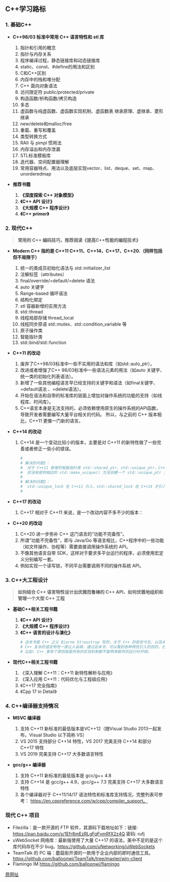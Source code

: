 
## **C++学习路标**
### **1. 基础C++**
- **C++98/03 标准中常用 C++ 语言特性和 stl 库**
    1. 指针和引用的概念
    2. 指针与内存关系
    3. 程序编译过程，静态链接库和动态链接库
    4. static、const、#define的用法和区别
    5. C和C++区别
    6. 内存中的栈和堆分配
    7. C++ 面向对象语法
    8. 访问限定符 public/protected/private
    9. 构造函数/析构函数/拷贝构造
    10. 多态
    11. 虚函数与纯虚函数、虚函数实现机制、虚函数表 继承原理、虚继承、菱形继承
    12. new/delete和malloc/free
    13. 重载、重写和覆盖
    14. 类型转换方式
    15. RAII 与 pimpl 惯用法
    16. 内存溢出和内存泄漏
    17. STL标准模板库
    18. 迭代器、空间配置器理解
    19. 常用容器特点、用法以及底层实现vector、list、deque、set、map、unorderedmap

- **推荐书籍**
    1. **《深度探索 C++ 对象模型》**
    2. **《C++ API 设计》**
    3. **《大规模 C++ 程序设计》**
    4. **《C++ primer》**

### **2. 现代C++**
> **常用的 C++ 编码技巧，推荐阅读《提高C++性能的编程技术》**
- **Modern C++ 指的是 C++11 C++11、C++14、C++17、C++20.（同样包括但不局限于）**
    1. 统一的类成员初始化语法与 std::initializer_list
    2. 注解标签（attributes）
    3. final/override/=default/=delete 语法
    4. auto 关键字
    5. Range-based 循环语法
    6. 结构化绑定
    7. stl 容器新增的实用方法
    8. std::thread
    9. 线程局部存储 thread_local
    10. 线程同步原语 std::mutex、std::condition_variable 等
    11. 原子操作类
    12. 智能指针类
    13. std::bind/std::function

- **C++11 的改动**
    1. 废弃了C++98/03标准中一些不实用的语法和库（如std::auto_ptr）。
    2. 改进或者增强了C++ 98/03标准中一些语法元素的用法（如auto 关键字、统一类的初始化列表语法）。
    3. 新增了一些其他编程语言早已经支持的关键字和语法（如final关键字、=default语法 、=delete语法）。
    4. 开始在语法和自带的标准库的层面上增加对操作系统的功能的支持（如线程库、时间库）。
    5. C++语言本身是无法支持的，必须依赖使用原生的操作系统的API函数，导致开发者需要编写大量平台相关的代码。
        所以，与之前的 C++ 版本相比，C++11 更像一门新的语言。

- **C++14 的改动**
    1. C++14 是一个变动比较小的版本，主要是对 C++11 的新特性做了一些完善或者修正一些小的错误。
        ```sh
        #
        # 解决的问题1：
        #  对于 C++11 新增的智能指针类 std::shared_ptr、std::unique_ptr，C++11 新增了std::make_shared() 方法创建一个 std::shared_ptr 对象，
        #  却没有提供相应的 std::make_unique() 方法创建一个 std::unique_ptr 对象，直到 C++14 才被添加进来。
        #
        # 解决的问题2：
        #  std::unique_lock 在 C++11 引入，std::shared_lock 在 C++14 才引入。
        #
        ```

- **C++17 的改动**
    1. C++17 相对于 C++11 来说，是一个改动内容不多不少的版本：

- **C++20 的改动**
    1. C++20 进一步弥补 C++ 这门语言的“功能不完备性”。
    2. 所谓“功能不完备性”，即与 Java/Go 等语言相比，C++程序中的一些功能（如文件操作、协程等）需要直接调用操作系统的 API。
    3. 不像其他语言自带 SDK，这样对于要求多平台运行的程序，必须使用宏定义分别编写一套。
    4. 例如实现一个读写锁，不同平台需要调用不同的操作系统 API。

### **3. C++大工程设计**
> **如何结合 C++ 语言特性设计出优雅而鲁棒的 C++ API、如何优雅地组织和管理一个大型 C++ 工程**
- **基础C++相关工程书籍**     
    1. **《C++ API 设计》**
    2. **《大规模 C++ 程序设计》**
    3. **《C++ 语言的设计与演化》**
        ```sh
        # 这本书是 C++ 之父 Bjarne Stroustrup 写的，关于 C++ 的前世今生，以及未来的演进方向，可以了解 C++ 的设计哲学。
        # C++ 复杂的语言特性一直让人诟病，通过这本书，可以看到各种特性引入的目的，也更深入了解到了 C 和 C++ 之间关系。
        # 比如: C++ 里有个原则就是所有的实现机制都不能带来额外的运行时开销。
        ```

- **现代C++相关工程书籍**
    1. 《深入理解 C++11：C++11 新特性解析与应用》
    2. 《深入应用 C++11：代码优化与工程级应用》
    3. 《C++17 完全指南》
    4. 《Cpp 17 in Detail》

### **4. C++编译器支持情况**
- **MSVC 编译器**
    1. 支持 C++11 新标准的最低版本是VC++12（随Visual Studio 2013一起发布，Visual Studio 以下简称 VS）
    2. VS 2015 支持部分 C++14 特性，VS 2017 完美支持 C++14 和部分 C++17 特性
    3. VS 2019 完美支持 C++17 大多数语言特性

- **gcc/g++ 编译器**
    1. 支持 C++11 新标准的最低版本是 gcc/g++ 4.8
    2. 支持 C++14 是 gcc/g++ 4.9，gcc/g++ 7.3 完美支持 C++17 大多数语言特性
    3. 各个编译器对于 C++11/14/17 语法特性和标准库支持情况，完整列表可参考：
        https://en.cppreference.com/w/cpp/compiler_support。

### **现代 C++ 项目**
- Filezilla：是一款开源的 FTP 软件，其源码下载地址如下：链接: https://pan.baidu.com/s/1Efr8mEzRLgFqFvmRfX2z4Q 密码: rufj
- uWebSocket 网络库：最新版使用了大量 C++17 的语法，美中不足的是这个库代码存在不少 bug。https://github.com/uNetworking/uWebSockets
- TeamTalk 的 PC 端：蘑菇街开源的一款用于企业内部的即时通信工具。https://github.com/balloonwj/TeamTalk/tree/master/win-client
- Flamingo IM https://github.com/balloonwj/flamingo

[原网址](https://mp.weixin.qq.com/s/pAdzli-mhih9OXPUw8_TUA)


